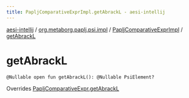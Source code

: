 ```yaml
---
title: PapljComparativeExprImpl.getAbrackL - aesi-intellij
---
```


[aesi-intellij](../../index.html) / [org.metaborg.paplj.psi.impl](../index.html) / [PapljComparativeExprImpl](index.html) / [getAbrackL](.)

# getAbrackL

`@Nullable open fun getAbrackL(): @Nullable PsiElement?`

Overrides [PapljComparativeExpr.getAbrackL](../../org.metaborg.paplj.psi/-paplj-comparative-expr/get-abrack-l.html)

